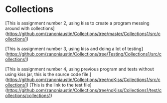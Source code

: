 # Collections

[This is assignment number 2, using kiss to create a program messing around with collections]
(https://github.com/zanoniaustin/Collections/tree/master/Collections1/src/collections1)


[This is assignment number 3, using kiss and doing a lot of testing]
(https://github.com/zanoniaustin/Collections/tree/Testing/Collections1/src/collections1)

[This is assignment number 4, using previous program and tests without using kiss jar,
this is the source code file.]
(https://github.com/zanoniaustin/Collections/tree/noKiss/Collections1/src/collections1)
[This is the link to the test file]
(https://github.com/zanoniaustin/Collections/tree/noKiss/Collections1/test/collections/collections1)
